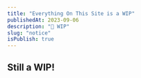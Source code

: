```yaml
---
title: "Everything On This Site is a WIP"
publishedAt: 2023-09-06
description: "🛑 WIP"
slug: "notice"
isPublish: true
---
```



## Still a WIP!